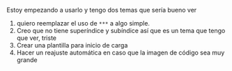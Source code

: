 Estoy empezando a usarlo y tengo dos temas que sería bueno ver

1. quiero reemplazar el uso de `***` a algo simple.
2. Creo que no tiene superíndice y subíndice así que es un tema que tengo que ver, triste
3. Crear una plantilla para inicio de carga 
4. Hacer un reajuste automática en caso que la imagen de código sea muy grande